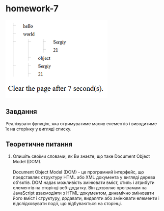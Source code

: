 # homework-7

![img](img.png)

## Завдання

Реалізувати функцію, яка отримуватиме масив елементів і виводитиме їх на сторінку у вигляді списку.

## Теоретичне питання

1. Опишіть своїми словами, як Ви знаєте, що таке Document Object Model (DOM).
   <br><br>
   Document Object Model (DOM) - це програмний інтерфейс, що представляє структуру HTML або XML документа у вигляді дерева об'єктів. DOM надає можливість змінювати вміст, стиль і атрибути елементів на сторінці веб-додатку. Він дозволяє програмам на JavaScript взаємодіяти з HTML-документом, динамічно змінювати його вміст і структуру, додавати, видаляти або змінювати елементи і відслідковувати події, що відбуваються на сторінці.